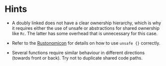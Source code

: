 # Hints

* A doubly linked does not have a clear ownership hierarchy, which is why it requires either the use
  of unsafe or abstractions for shared ownership like `Rc`. The latter has some overhead that is unnecessary
  for this case.

* Refer to the [Rustonomicon](https://doc.rust-lang.org/nomicon/) for details on how to use `unsafe {}` correctly.

* Several functions require similar behaviour in different directions (towards front or back). Try not to duplicate
  shared code paths.
